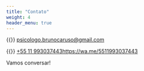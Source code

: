 ```yaml
---
title: "Contato"
weight: 4
header_menu: true
---
```


{{<icon class="fa fa-envelope">}}&nbsp;[psicologo.brunocaruso@gmail.com](mailto:psicologo.brunocaruso@gmail.com)

{{<icon class="fa fa-phone">}}&nbsp;[+55 11 993037443https://wa.me/5511993037443](tel:+5511993037443)

Vamos conversar!
